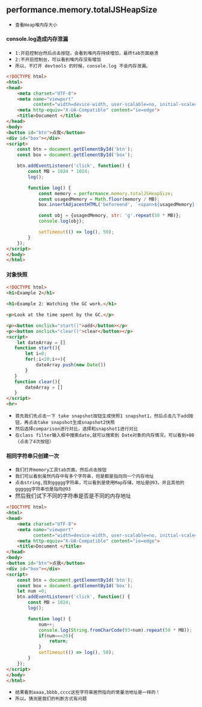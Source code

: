 ## performance.memory.totalJSHeapSize
* `查看Heap堆内存大小`

#### console.log造成内存泄漏
* `1:开启控制台然后点击按钮，会看到堆内存持续增加，最终tab页面崩溃`
* `2:不开启控制台，可以看到堆内存没有增加`
*  `所以，不打开 devtools 的时候，console.log 不会内存泄漏。`
```html
<!DOCTYPE html>
<html>
<head>
    <meta charset="UTF-8">
    <meta name="viewport"
          content="width=device-width, user-scalable=no, initial-scale=1.0, maximum-scale=1.0, minimum-scale=1.0">
    <meta http-equiv="X-UA-Compatible" content="ie=edge">
    <title>Document </title>
</head>
<body>
<button id="btn">点我</button>
<div id="box"></div>
<script>
    const btn = document.getElementById('btn');
    const box = document.getElementById('box');

    btn.addEventListener('click', function() {
        const MB = 1024 * 1024;
        log();

        function log() {
            const memory = performance.memory.totalJSHeapSize;
            const usagedMemory = Math.floor(memory / MB);
            box.insertAdjacentHTML('beforeend', `<span>${usagedMemory} </span>`);

            const obj = {usagedMemory, str: 'g'.repeat(50 * MB)};
            console.log(obj);

            setTimeout(() => log(), 50);
        }
    });
</script>
</body>
</html>
```

#### 对象快照
```html
<!DOCTYPE html>
<h1>Example 2</h1>

<h1>Example 2: Watching the GC work.</h1>

<p>Look at the time spent by the GC.</p>

<p><button onclick="start()">add</button></p>
<p><button onclick="clear()">clear</button></p>
<script>
    let dateArray = []
   function start(){
       let i=0;
       for(;i<20;i++){
           dateArray.push(new Date())
       }
   }
   function clear(){
       dateArray = []
   }
</script>
<hr>
```
* `首先我们先点击一下 take snapshot按钮生成快照1 snapshot1，然后点击几下add按钮，再点击take snapshot生成snapshot2快照`
* `然后选择comparison进行对比，选择和snapshot1进行对比`
* `在class filter输入框中搜索date,就可以搜索到 Date对象的内存情况，可以看到+80（点击了4次按钮）`


#### 相同字符串只创建一次
* `我们打开memory工具tab页面，然后点击按钮`
* `我们可以看到虽然内存中有多个字符串，但是都是指向同一个内存地址`
* `点击string,找到ggggg字符串，可以看到是使用Map存储，地址是@93，并且其他的gggggg字符串也是指向@93`
* 然后我们试下不同的字符串是否是不同的内存地址
```html
<!DOCTYPE html>
<html>
<head>
    <meta charset="UTF-8">
    <meta name="viewport"
          content="width=device-width, user-scalable=no, initial-scale=1.0, maximum-scale=1.0, minimum-scale=1.0">
    <meta http-equiv="X-UA-Compatible" content="ie=edge">
    <title>Document </title>
</head>
<body>
<button id="btn">点我</button>
<div id="box"></div>
<script>
    const btn = document.getElementById('btn');
    const box = document.getElementById('box');
    let num =0;
    btn.addEventListener('click', function() {
        const MB = 1024;
        log();

        function log() {
            num++;
            console.log(String.fromCharCode(93+num).repeat(50 * MB));
            if(num===20){
                return;
            }
            setTimeout(() => log(), 50);
        }
    });
</script>
</body>
</html>
```
* `结果看到aaaa,bbbb,cccc这些字符串居然指向的常量池地址是一样的！`
* `所以。猜测是我们的判断方式有问题`
